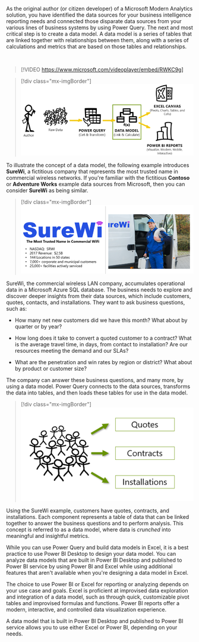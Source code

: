 As the original author (or citizen developer) of a Microsoft Modern Analytics solution, you have identified the data sources for your business intelligence reporting needs and connected those disparate data sources from your various lines of business systems by using Power Query. The next and most critical step is to create a data model. A data model is a series of tables that are linked together with relationships between them, along with a series of calculations and metrics that are based on those tables and relationships.

&nbsp;
> [!VIDEO https://www.microsoft.com/videoplayer/embed/RWKC9g]

> [!div class="mx-imgBorder"]
> [![Modern Analysis ecosystem: Author > Raw Data > Power Query > Data Model > Excel Canvas > Power BI Reports Focus on Data Model.](../media/1-data-model.png)](../media/1-data-model.png#lightbox)

To illustrate the concept of a data model, the following example introduces **SureWi**, a fictitious company that represents the most trusted name in commercial wireless networks. If you're familiar with the fictitious **Contoso** or **Adventure Works** example data sources from Microsoft, then you can consider **SureWi** as being similar.

> [!div class="mx-imgBorder"]
> [![NASDAQ: SRWI, 2017 Revenue $2.5B - 144 Locations in 50 states, 7,000 corporate and municipal customers, 25,000+ facilities actively serviced.](../media/2-surewi.png)](../media/2-surewi.png#lightbox)

SureWi, the commercial wireless LAN company, accumulates operational data in a Microsoft Azure SQL database. The business needs to explore and discover deeper insights from their data sources, which include customers, quotes, contacts, and installations. They want to ask business questions, such as:

- How many net new customers did we have this month? What about by quarter or by year?

- How long does it take to convert a quoted customer to a contract? What is the average travel time, in days, from contact to installation? Are our resources meeting the demand and our SLAs?

- What are the penetration and win rates by region or district? What about by product or customer size?

The company can answer these business questions, and many more, by using a data model. Power Query connects to the data sources, transforms the data into tables, and then loads these tables for use in the data model.

> [!div class="mx-imgBorder"]
> [![Image of Customers with Quotes, Contract and Installations.](../media/3-power-query.png)](../media/3-power-query.png#lightbox)

Using the SureWi example, customers have quotes, contracts, and installations. Each component represents a table of data that can be linked together to answer the business questions and to perform analysis. This concept is referred to as a data model, where data is *crunched* into meaningful and insightful metrics.

While you can use Power Query and build data models in Excel, it is a best practice to use Power BI Desktop to design your data model. You can analyze data models that are built in Power BI Desktop and published to Power BI service by using Power BI and Excel while using additional features that aren't available when you're designing a data model in Excel.

The choice to use Power BI or Excel for reporting or analyzing depends on your use case and goals. Excel is proficient at improvised data exploration and integration of a data model, such as through quick, customizable pivot tables and improvised formulas and functions. Power BI reports offer a modern, interactive, and controlled data visualization experience.

A data model that is built in Power BI Desktop and published to Power BI service allows you to use either Excel or Power BI, depending on your needs.

